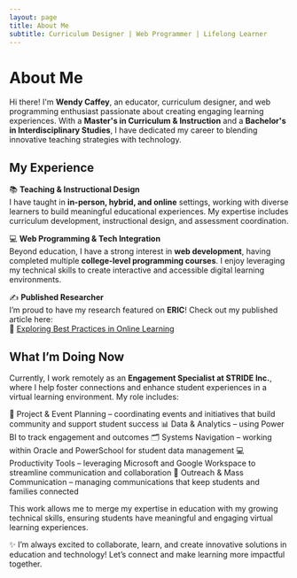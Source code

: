 ```yaml
---
layout: page
title: About Me
subtitle: Curriculum Designer | Web Programmer | Lifelong Learner
---
```


# **About Me**  

Hi there! I'm **Wendy Caffey**, an educator, curriculum designer, and web programming enthusiast passionate about creating engaging learning experiences. With a **Master's in Curriculum & Instruction** and a **Bachelor's in Interdisciplinary Studies**, I have dedicated my career to blending innovative teaching strategies with technology.  

## **My Experience**  
📚 **Teaching & Instructional Design**  
I have taught in **in-person, hybrid, and online** settings, working with diverse learners to build meaningful educational experiences. My expertise includes curriculum development, instructional design, and assessment coordination.  

💻 **Web Programming & Tech Integration**  
Beyond education, I have a strong interest in **web development**, having completed multiple **college-level programming courses**. I enjoy leveraging my technical skills to create interactive and accessible digital learning environments.  

✍️ **Published Researcher**  
I’m proud to have my research featured on **ERIC**! Check out my published article here:  
🔗 [Exploring Best Practices in Online Learning](https://eric.ed.gov/?q=wendy+bachmeyer&id=ED649717)  

## **What I’m Doing Now**  
Currently, I work remotely as an **Engagement Specialist at STRIDE Inc.**, where I help foster connections and enhance student experiences in a virtual learning environment. My role includes:

📅 Project & Event Planning – coordinating events and initiatives that build community and support student success
📊 Data & Analytics – using Power BI to track engagement and outcomes
🗂 Systems Navigation – working within Oracle and PowerSchool for student data management
💻 Productivity Tools – leveraging Microsoft and Google Workspace to streamline communication and collaboration
📢 Outreach & Mass Communication – managing communications that keep students and families connected

This work allows me to merge my expertise in education with my growing technical skills, ensuring students have meaningful and engaging virtual learning experiences.


✨ I’m always excited to collaborate, learn, and create innovative solutions in education and technology! Let’s connect and make learning more impactful together.  
